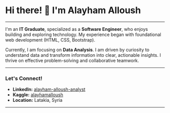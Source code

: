 # Hi there! 👋 I'm Alayham Alloush

---

I'm an **IT Graduate**, specialized as a **Software Engineer**, who enjoys building and exploring technology.
My experience began with foundational web development (HTML, CSS, Bootstrap).

Currently, I am focusing on **Data Analysis**. I am driven by curiosity to understand data and transform information into clear, actionable insights. I thrive on effective problem-solving and collaborative teamwork.

---

### Let's Connect!

* **LinkedIn:** [alayham-alloush-analyst](https://www.linkedin.com/in/alayham-alloush-analyst/)
* **Kaggle:** [alayhamalloush](https://www.kaggle.com/alayhamalloush)
* **Location:** Latakia, Syria

---
